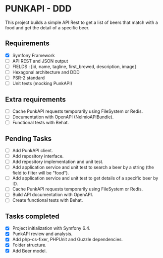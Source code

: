 # PUNKAPI - DDD

This project builds a simple API Rest to get a list of beers that match with a food and get the detail of a specific beer.

## Requirements

- [X] Symfony Framework
- [ ] API REST and JSON output
- [ ] FIELDS : [id, name, tagline, first_brewed, description, image]
- [ ] Hexagonal architecture and DDD
- [ ] PSR-2 standard
- [ ] Unit tests (mocking PunkAPI)

## Extra requirements
- [ ] Cache PunkAPI requests temporarily using FileSystem or Redis.
- [ ] Documentation with OpenAPI (NelmioAPIBundle).
- [ ] Functional tests with Behat.

## Pending Tasks
- [ ] Add PunkAPI client.
- [ ] Add repository interface.
- [ ] Add repository implementation and unit test.
- [ ] Add application service and unit test to search a beer by a string (the field to filter will be "food").
- [ ] Add application service and unit test to get details of a specific beer by ID.
- [ ] Cache PunkAPI requests temporarily using FileSystem or Redis.
- [ ] Build API documentation with OpenAPI.
- [ ] Create functional tests with Behat.

## Tasks completed
- [X] Project initialization with Symfony 6.4.
- [X] PunkAPI review and analysis.
- [X] Add php-cs-fixer, PHPUnit and Guzzle dependencies.
- [X] Folder structure.
- [X] Add Beer model.
